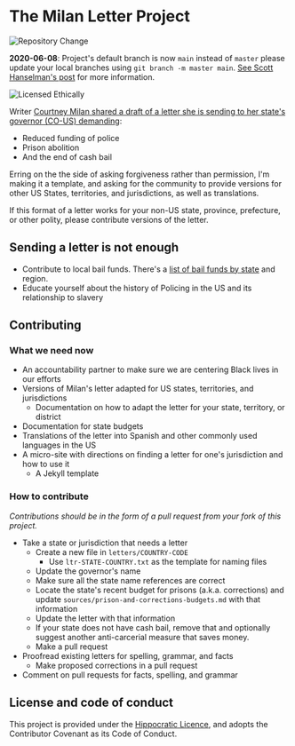 # The Milan Letter Project

![Repository Change](https://img.shields.io/badge/Attention-Repository%20Change-yellow) 

**2020-06-08**: Project's default branch is now `main` instead of `master` please update your local branches using `git branch -m master main`. [See Scott Hanselman's post](https://www.hanselman.com/blog/EasilyRenameYourGitDefaultBranchFromMasterToMain.aspx) for more information. 

![Licensed Ethically](https://img.shields.io/badge/licensed-ethically-%234baaaa)

Writer [Courtney Milan shared a draft of a letter she is sending to her state's governor (CO-US) demanding](https://twitter.com/courtneymilan/status/1266917538123767809):

* Reduced funding of police
* Prison abolition 
* And the end of cash bail

Erring on the the side of asking forgiveness rather than permission, I'm making it a template, and asking for the community to provide versions for other US States, territories, and jurisdictions, as well as translations. 

If this format of a letter works for your non-US state, province, prefecture, or other polity, please contribute versions of the letter.

## Sending a letter is not enough

* Contribute to local bail funds. There's a [list of bail funds by state](https://bailfunds.github.io/) and region.
* Educate yourself about the history of Policing in the US and its relationship to slavery

## Contributing

### What we need now

* An accountability partner to make sure we are centering Black lives in our efforts
* Versions of Milan's letter adapted for US states, territories, and jurisdictions 
  * Documentation on how to adapt the letter for your state, territory, or district
* Documentation for state budgets
* Translations of the letter into Spanish and other commonly used languages in the US
* A micro-site with directions on finding a letter for one's jurisdiction and how to use it
  * A Jekyll template

### How to contribute

_Contributions should be in the form of a pull request from your fork of this project._

* Take a state or jurisdiction that needs a letter
  * Create a new file in `letters/COUNTRY-CODE`
    * Use `ltr-STATE-COUNTRY.txt` as the template for naming files
  * Update the governor's name
  * Make sure all the state name references are correct
  * Locate the state's recent budget for prisons (a.k.a. corrections) and update 
    `sources/prison-and-corrections-budgets.md` with that information
  * Update the letter with that information
  * If your state does not have cash bail, remove that and optionally suggest another
    anti-carcerial measure that saves money.
  * Make a pull request
* Proofread existing letters for spelling, grammar, and facts
  * Make proposed corrections in a pull request
* Comment on pull requests for facts, spelling, and grammar

## License and code of conduct

This project is provided under the [Hippocratic Licence](https://firstdonoharm.dev/version/2/1/license.html), and adopts the Contributor Covenant as its Code of Conduct.

